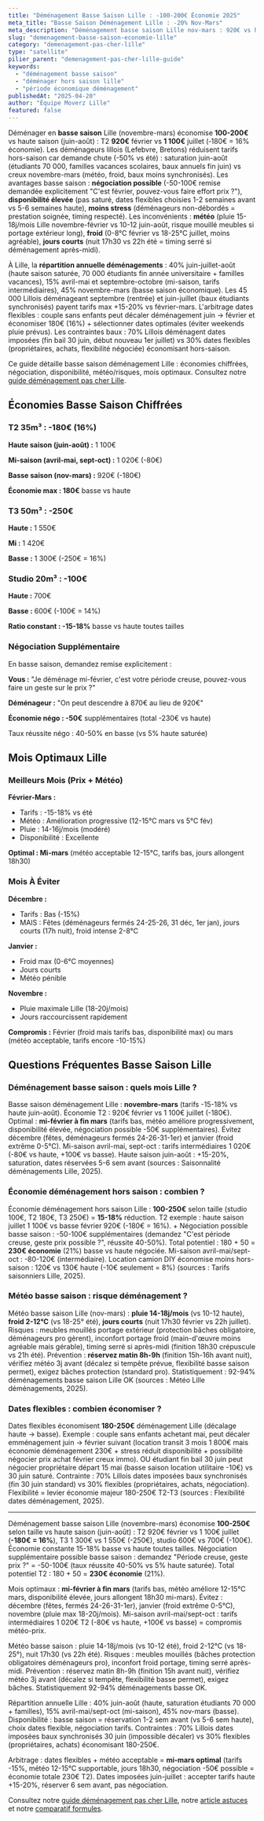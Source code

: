 ```yaml
---
title: "Déménagement Basse Saison Lille : -100-200€ Économie 2025"
meta_title: "Basse Saison Déménagement Lille : -20% Nov-Mars"
meta_description: "Déménagement basse saison Lille nov-mars : 920€ vs haute juin-août 1 100€ (-180€ = 16%). Disponibilité élevée, négociation possible, météo risque pluie. Guide."
slug: "demenagement-basse-saison-economie-lille"
category: "demenagement-pas-cher-lille"
type: "satellite"
pilier_parent: "demenagement-pas-cher-lille-guide"
keywords:
  - "déménagement basse saison"
  - "déménager hors saison lille"
  - "période économique déménagement"
publishedAt: "2025-04-20"
author: "Équipe Moverz Lille"
featured: false
---
```


Déménager en **basse saison** Lille (novembre-mars) économise **100-200€** vs haute saison (juin-août) : T2 **920€** février vs **1 100€** juillet (‐180€ = 16% économie). Les déménageurs lillois (Lefebvre, Bretons) réduisent tarifs hors-saison car demande chute (-50% vs été) : saturation juin-août (étudiants 70 000, familles vacances scolaires, baux annuels fin juin) vs creux novembre-mars (météo, froid, baux moins synchronisés). Les avantages basse saison : **négociation possible** (-50-100€ remise demandée explicitement "C'est février, pouvez-vous faire effort prix ?"), **disponibilité élevée** (pas saturé, dates flexibles choisies 1-2 semaines avant vs 5-6 semaines haute), **moins stress** (déménageurs non-débordés = prestation soignée, timing respecté). Les inconvénients : **météo** (pluie 15-18j/mois Lille novembre-février vs 10-12 juin-août, risque mouillé meubles si portage extérieur long), **froid** (0-8°C février vs 18-25°C juillet, moins agréable), **jours courts** (nuit 17h30 vs 22h été = timing serré si déménagement après-midi).

À Lille, la **répartition annuelle déménagements** : 40% juin-juillet-août (haute saison saturée, 70 000 étudiants fin année universitaire + familles vacances), 15% avril-mai et septembre-octobre (mi-saison, tarifs intermédiaires), 45% novembre-mars (basse saison économique). Les 45 000 Lillois déménageant septembre (rentrée) et juin-juillet (baux étudiants synchronisés) payent tarifs max +15-20% vs février-mars. L'arbitrage dates flexibles : couple sans enfants peut décaler déménagement juin → février et économiser 180€ (16%) + sélectionner dates optimales (éviter weekends pluie prévus). Les contraintes baux : 70% Lillois déménagent dates imposées (fin bail 30 juin, début nouveau 1er juillet) vs 30% dates flexibles (propriétaires, achats, flexibilité négociée) économisant hors-saison.

Ce guide détaille basse saison déménagement Lille : économies chiffrées, négociation, disponibilité, météo/risques, mois optimaux. Consultez notre [guide déménagement pas cher Lille](/blog/demenagement-pas-cher-lille/demenagement-pas-cher-lille-guide).

## Économies Basse Saison Chiffrées

### T2 35m³ : -180€ (16%)

**Haute saison (juin-août) :** 1 100€

**Mi-saison (avril-mai, sept-oct) :** 1 020€ (-80€)

**Basse saison (nov-mars) :** 920€ (-180€)

**Économie max : 180€** basse vs haute

### T3 50m³ : -250€

**Haute :** 1 550€

**Mi :** 1 420€

**Basse :** 1 300€ (-250€ = 16%)

### Studio 20m³ : -100€

**Haute :** 700€

**Basse :** 600€ (-100€ = 14%)

**Ratio constant : -15-18%** basse vs haute toutes tailles

### Négociation Supplémentaire

En basse saison, demandez remise explicitement :

**Vous :** "Je déménage mi-février, c'est votre période creuse, pouvez-vous faire un geste sur le prix ?"

**Déménageur :** "On peut descendre à 870€ au lieu de 920€"

**Économie négo : -50€** supplémentaires (total -230€ vs haute)

Taux réussite négo : 40-50% en basse (vs 5% haute saturée)

## Mois Optimaux Lille

### Meilleurs Mois (Prix + Météo)

**Février-Mars :**
- Tarifs : -15-18% vs été
- Météo : Amélioration progressive (12-15°C mars vs 5°C fév)
- Pluie : 14-16j/mois (modéré)
- Disponibilité : Excellente

**Optimal : Mi-mars** (météo acceptable 12-15°C, tarifs bas, jours allongent 18h30)

### Mois À Éviter

**Décembre :**
- Tarifs : Bas (-15%)
- MAIS : Fêtes (déménageurs fermés 24-25-26, 31 déc, 1er jan), jours courts (17h nuit), froid intense 2-8°C

**Janvier :**
- Froid max (0-6°C moyennes)
- Jours courts
- Météo pénible

**Novembre :**
- Pluie maximale Lille (18-20j/mois)
- Jours raccourcissent rapidement

**Compromis :** Février (froid mais tarifs bas, disponibilité max) ou mars (météo acceptable, tarifs encore -10-15%)

## Questions Fréquentes Basse Saison Lille

### Déménagement basse saison : quels mois Lille ?

Basse saison déménagement Lille : **novembre-mars** (tarifs -15-18% vs haute juin-août). Économie T2 : 920€ février vs 1 100€ juillet (-180€). Optimal : **mi-février à fin mars** (tarifs bas, météo améliore progressivement, disponibilité élevée, négociation possible -50€ supplémentaires). Évitez décembre (fêtes, déménageurs fermés 24-26-31-1er) et janvier (froid extrême 0-5°C). Mi-saison avril-mai, sept-oct : tarifs intermédiaires 1 020€ (-80€ vs haute, +100€ vs basse). Haute saison juin-août : +15-20%, saturation, dates réservées 5-6 sem avant (sources : Saisonnalité déménagements Lille, 2025).

### Économie déménagement hors saison : combien ?

Économie déménagement hors saison Lille : **100-250€** selon taille (studio 100€, T2 180€, T3 250€) = **15-18%** réduction. T2 exemple : haute saison juillet 1 100€ vs basse février 920€ (-180€ = 16%). + Négociation possible basse saison : -50-100€ supplémentaires (demandez "C'est période creuse, geste prix possible ?", réussite 40-50%). Total potentiel : 180 + 50 = **230€ économie** (21%) basse vs haute négociée. Mi-saison avril-mai/sept-oct : -80-120€ (intermédiaire). Location camion DIY économise moins hors-saison : 120€ vs 130€ haute (-10€ seulement = 8%) (sources : Tarifs saisonniers Lille, 2025).

### Météo basse saison : risque déménagement ?

Météo basse saison Lille (nov-mars) : **pluie 14-18j/mois** (vs 10-12 haute), **froid 2-12°C** (vs 18-25° été), **jours courts** (nuit 17h30 février vs 22h juillet). Risques : meubles mouillés portage extérieur (protection bâches obligatoire, déménageurs pro gèrent), inconfort portage froid (main-d'œuvre moins agréable mais gérable), timing serré si après-midi (finition 18h30 crépuscule vs 21h été). Prévention : **réservez matin 8h-9h** (finition 15h-16h avant nuit), vérifiez météo 3j avant (décalez si tempête prévue, flexibilité basse saison permet), exigez bâches protection (standard pro). Statistiquement : 92-94% déménagements basse saison Lille OK (sources : Météo Lille déménagements, 2025).

### Dates flexibles : combien économiser ?

Dates flexibles économisent **180-250€** déménagement Lille (décalage haute → basse). Exemple : couple sans enfants achetant mai, peut décaler emménagement juin → février suivant (location transit 3 mois 1 800€ mais économie déménagement 230€ + stress réduit disponibilité + possibilité négocier prix achat février creux immo). OU étudiant fin bail 30 juin peut négocier propriétaire départ 15 mai (basse saison location utilitaire -10€) vs 30 juin saturé. Contrainte : 70% Lillois dates imposées baux synchronisés (fin 30 juin standard) vs 30% flexibles (propriétaires, achats, négociation). Flexibilité = levier économie majeur 180-250€ T2-T3 (sources : Flexibilité dates déménagement, 2025).

---

Déménagement basse saison Lille (novembre-mars) économise **100-250€** selon taille vs haute saison (juin-août) : T2 920€ février vs 1 100€ juillet (**-180€ = 16%**), T3 1 300€ vs 1 550€ (-250€), studio 600€ vs 700€ (-100€). Économie constante 15-18% basse vs haute toutes tailles. Négociation supplémentaire possible basse saison : demandez "Période creuse, geste prix ?" = -50-100€ (taux réussite 40-50% vs 5% haute saturée). Total potentiel T2 : 180 + 50 = **230€ économie** (21%).

Mois optimaux : **mi-février à fin mars** (tarifs bas, météo améliore 12-15°C mars, disponibilité élevée, jours allongent 18h30 mi-mars). Évitez : décembre (fêtes, fermés 24-26-31-1er), janvier (froid extrême 0-5°C), novembre (pluie max 18-20j/mois). Mi-saison avril-mai/sept-oct : tarifs intermédiaires 1 020€ T2 (-80€ vs haute, +100€ vs basse) = compromis météo-prix.

Météo basse saison : pluie 14-18j/mois (vs 10-12 été), froid 2-12°C (vs 18-25°), nuit 17h30 (vs 22h été). Risques : meubles mouillés (bâches protection obligatoires déménageurs pro), inconfort froid portage, timing serré après-midi. Prévention : réservez matin 8h-9h (finition 15h avant nuit), vérifiez météo 3j avant (décalez si tempête, flexibilité basse permet), exigez bâches. Statistiquement 92-94% déménagements basse OK.

Répartition annuelle Lille : 40% juin-août (haute, saturation étudiants 70 000 + familles), 15% avril-mai/sept-oct (mi-saison), 45% nov-mars (basse). Disponibilité : basse saison = réservation 1-2 sem avant (vs 5-6 sem haute), choix dates flexible, négociation tarifs. Contraintes : 70% Lillois dates imposées baux synchronisés 30 juin (impossible décaler) vs 30% flexibles (propriétaires, achats) économisant 180-250€.

Arbitrage : dates flexibles + météo acceptable = **mi-mars optimal** (tarifs -15%, météo 12-15°C supportable, jours 18h30, négociation -50€ possible = économie totale 230€ T2). Dates imposées juin-juillet : accepter tarifs haute +15-20%, réserver 6 sem avant, pas négociation.

Consultez notre [guide déménagement pas cher Lille](/blog/demenagement-pas-cher-lille/demenagement-pas-cher-lille-guide), notre [article astuces](/blog/demenagement-pas-cher-lille/demenagement-pas-cher-lille-top-10-astuces) et notre [comparatif formules](/blog/demenagement-pas-cher-lille/formule-economique-vs-standard-demenagement).




